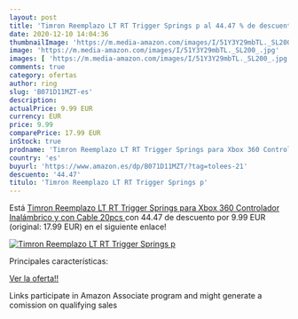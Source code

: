 ```yaml
---
layout: post
title: 'Timron Reemplazo LT RT Trigger Springs p al 44.47 % de descuento'
date: 2020-12-10 14:04:36
thumbnailImage: 'https://m.media-amazon.com/images/I/51Y3Y29mbTL._SL200_.jpg'
image: 'https://m.media-amazon.com/images/I/51Y3Y29mbTL._SL200_.jpg'
images: [ 'https://m.media-amazon.com/images/I/51Y3Y29mbTL._SL200_.jpg' ]
comments: true
category: ofertas
author: ring
slug: 'B071D11MZT-es'
description:
actualPrice: 9.99 EUR
currency: EUR
price: 9.99
comparePrice: 17.99 EUR
inStock: true
prodname: 'Timron Reemplazo LT RT Trigger Springs para Xbox 360 Controlador Inalámbrico y con Cable  20pcs '
country: 'es'
buyurl: 'https://www.amazon.es/dp/B071D11MZT/?tag=tolees-21'
descuento: '44.47'
titulo: 'Timron Reemplazo LT RT Trigger Springs p'
---
```


Está [Timron Reemplazo LT RT Trigger Springs para Xbox 360 Controlador Inalámbrico y con Cable  20pcs ](https://www.amazon.es/dp/B071D11MZT/?tag=tolees-21) con 44.47 de descuento por 9.99 EUR (original: 17.99 EUR) en el siguiente enlace!

[![Timron Reemplazo LT RT Trigger Springs p](https://m.media-amazon.com/images/I/51Y3Y29mbTL._SL200_.jpg)](https://www.amazon.es/dp/B071D11MZT/?tag=tolees-21)

Principales características:


[Ver la oferta!!](https://www.amazon.es/dp/B071D11MZT/?tag=tolees-21)

Links participate in Amazon Associate program and might generate a comission on qualifying sales


